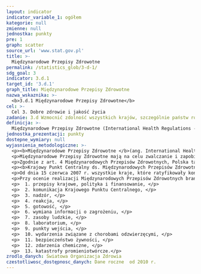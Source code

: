 ```yaml
---
layout: indicator
indicator_variable_1: ogółem
kategorie: null
zmienne: null
jednostka: punkty
pre: 1
graph: scatter
source_url: 'www.stat.gov.pl'
title: >-
  Międzynarodowe Przepisy Zdrowotne
permalink: /statistics_glob/3-d-1/
sdg_goal: 3
indicator: 3.d.1
target_id: '3.d.1'
graph_title: Międzynarodowe Przepisy Zdrowotne
nazwa_wskaznika: >-
  <b>3.d.1 Międzynarodowe Przepisy Zdrowotne</b>
cel: >-
  Cel 3. Dobre zdrowie i jakość życia
zadanie: 3.d Wzmocnić zdolność wszystkich krajów, szczególnie państw rozwijających się, w dziedzinie wczesnego ostrzegania, redukcji ryzyka oraz zarządzania krajowym i globalnym ryzykiem w obszarze zdrowia.
definicja: >-
  Międzynarodowe Przepisy Zdrowotne (International Health Regulations - IHR) stanowią zbiór wytycznych, praw i obowiązków nałożonych zarówno na państwa-strony, jak i na Światową Organizację Zdrowia (Wealth Health Organization).
jednostka_prezentacji: punkty
dostepne_wymiary: null
wyjasnienia_metodologiczne: >-
  <p><b>Międzynarodowe Przepisy Zdrowotne </b>(ang. International Health Regulations - IHR) zostały przyjęte przez 58. Światowe Zgromadzenie Zdrowia w dn. 23 maja 2005 r. w Genewie. Stanowią one zbiór wytycznych, praw i obowiązków nałożonych zarówno na państwa - strony, jak i na Światową Organizację Zdrowia (World Health Organization - WHO).</p>
  <p>Międzynarodowe Przepisy Zdrowotne mają na celu zwalczanie i zapobieganie rozprzestrzeniania się chorób w skali międzynarodowej, przy zastosowaniu proporcjonalnych do zagrożenia środków z uniknięciem niepotrzebnych ingerencji w transport międzynarodowy. Przepisy te regulują przekazywanie i wymianę informacji o zagrożeniach zdrowotnych między krajami, będącymi ich stroną (państwa - strony) oraz wyznaczają nowe standardy zapobiegania szerzeniu się chorób zakaźnych.</p>
  <p>Zgodnie z art. 4 Międzynarodowych Przepisów Zdrowotnych, Polska tak jak każde państwo członkowskie WHO (państwo - strona), wyznacza lub ustanawia Krajowy Punkt Centralny ds. Międzynarodowych Przepisów Zdrowotnych (KPC ds. MPZ).</p>
  <p><b>Krajowy Punkt Centralny ds. Międzynarodowych Przepisów Zdrowotnych (KPC ds. MPZ) </b>ustanowiony został w Narodowym Instytucie Zdrowia Publicznego – Państwowy Zakład Higieny. Główny Inspektorat Sanitarny współpracuje z KPC ds. MPZ, dzięki czemu otrzymuje za ich pośrednictwem informacje o zdarzeniach stanowiących zagrożenie zdrowia publicznego oznaczeniu międzynarodowym.</p>
  <p>Od dnia 15 czerwca 2007 r. wszystkie kraje, które ratyfikowały konwencję WHO, w tym Polska, są zobowiązane do przestrzegania zapisów Międzynarodowych Przepisów Zdrowotnych.</p>
  <p>Przy ocenie realizacji Międzynarodowych Przepisów Zdrowotnych brane są pod uwagę jakość i poziom następujących atrybutów: </p>
  <p>  1. przepisy krajowe, polityka i finansowanie, </p>
  <p>  2. komunikacja Krajowego Punktu Centralnego, </p>
  <p>  3. nadzór, </p>
  <p>  4. reakcja, </p>
  <p>  5. gotowość, </p>
  <p>  6. wymiana informacji o zagrożeniu, </p>
  <p>  7. zasoby ludzkie, </p>
  <p>  8. laboratorium, </p>
  <p>  9. punkty wejścia, </p>
  <p>  10. wydarzenia związane z chorobami odzwierzęcymi, </p>
  <p>  11. bezpieczeństwo żywności, </p>
  <p>  12. zdarzenia chemiczne, </p>
  <p>  13. katastrofy promieniotwórcze.</p>
zrodlo_danych: Światowa Organizacja Zdrowia
czestotliwosc_dostępnosc_danych: Dane roczne  od 2010 r.
---
```

